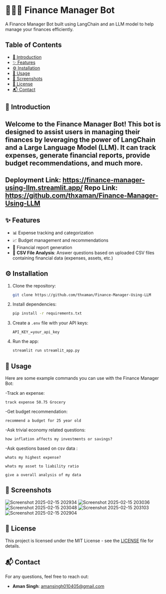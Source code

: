 # 💼👨‍💼 Finance Manager Bot

A Finance Manager Bot built using LangChain and an LLM model to help manage your finances efficiently.

## Table of Contents

- [📜 Introduction](#introduction)
- [✨ Features](#features)
- [⚙️ Installation](#installation)
- [🚀 Usage](#usage)
- [📸 Screenshots](#screenshots)
- [📜 License](#license)
- [📬 Contact](#contact)

## 📜 Introduction

Welcome to the Finance Manager Bot! This bot is designed to assist users in managing their finances by leveraging the power of LangChain and a Large Language Model (LLM). It can track expenses, generate financial reports, provide budget recommendations, and much more.
---
Deployment Link: https://finance-manager-using-llm.streamlit.app/
Repo Link: https://github.com/thxaman/Finance-Manager-Using-LLM
---

## ✨ Features

- 📊 Expense tracking and categorization
- 📈 Budget management and recommendations
- 📝 Financial report generation
- 📂 **CSV File Analysis**: Answer questions based on uploaded CSV files containing financial data (expenses, assets, etc.)

## ⚙️ Installation

1. Clone the repository:
    ```bash
    git clone https://github.com/thxaman/Finance-Manager-Using-LLM
    ```

2. Install dependencies:
    ```bash
    pip install -r requirements.txt
    ```

3. Create a `.env` file with your API keys:
    ```
    API_KEY_=your_api_key
    ```

4. Run the app:
    ```bash
    streamlit run streamlit_app.py
    ```


## 🚀 Usage
Here are some example commands you can use with the Finance Manager Bot:

  -Track an expense:
  
  ``` track expense 50.75 Grocery ```
  
  -Get budget recommendation:
  
  ``` recommend a budget for 25 year old ```
  
  -Ask trivial economy related questions:
  
  ``` how inflation affects my investments or savings?  ```
  
  -Ask questions based on csv data :
  
  ``` whats my highest expense? ```
  
  ``` whats my asset to liability ratio ```
  
  ``` give a overall analysis of my data ```

## 📸 Screenshots
![Screenshot 2025-02-15 202934](https://github.com/user-attachments/assets/3cc94228-dfe1-464a-b091-bd4721315c82)
![Screenshot 2025-02-15 203036](https://github.com/user-attachments/assets/9c6d3b2b-5ff6-4654-b05e-87156116a7bc)
![Screenshot 2025-02-15 203048](https://github.com/user-attachments/assets/e6ae5b85-fe8e-4bfe-a17f-9831b51a0fa8)
![Screenshot 2025-02-15 203103](https://github.com/user-attachments/assets/33fab17d-0add-4b0a-8824-a98f0a3bea04)
![Screenshot 2025-02-15 202904](https://github.com/user-attachments/assets/b131062f-ba12-43d4-bca6-d63057f10a77)

## 📜 License

This project is licensed under the MIT License - see the [LICENSE](LICENSE) file for details.

## 📬 Contact

For any questions, feel free to reach out:

- **Aman Singh**: [amansingh010405@gmail.com](mailto:amansingh010405@gmail.com)



